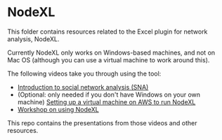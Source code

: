 # NodeXL

This folder contains resources related to the Excel plugin for network analysis, NodeXL.

Currently NodeXL only works on Windows-based machines, and not on Mac OS (although you can use a virtual machine to work around this).

The following videos take you through using the tool:

* [Introduction to social network analysis (SNA)](https://www.youtube.com/watch?v=YmtahzaipXU&feature=youtu.be)
* (Optional: only needed if you don't have Windows on your own machine) [Setting up a virtual machine on AWS to run NodeXL](https://www.youtube.com/watch?v=zaanqYAxYJY&feature=youtu.be)
* [Workshop on using NodeXL](https://www.youtube.com/watch?v=53yvni9de8o&feature=youtu.be)

This repo contains the presentations from those videos and other resources.
